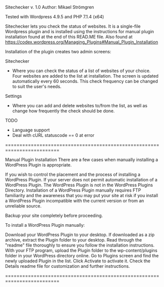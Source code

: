 Sitechecker v. 1.0
Author: Mikael Strömgren

Tested with Wordpress 4.9.5 and PHP 7.1.4 (x64)

Sitechecker lets you check the status of websites. It is a single-file Wordpress plugin and is installed using the instructions for manual plugin installation 
found at the end of this READ.ME file. Also found at https://codex.wordpress.org/Managing_Plugins#Manual_Plugin_Installation

Installation of the plugin creates two admin screens:

Sitechecker 
- Where you can check the status of a list of websites of your choice. Four websites are added to the list at installation. 
The screen is updated automatically every 60 seconds. This check frequency can be changed to suit the user's needs.

Settings
- Where you can add and delete websites to/from the list, as well as change how frequently the check should be done. 


TODO
- Language support
- Deal with cURL statuscode == 0 at error


=========================================================================

Manual Plugin Installation
There are a few cases when manually installing a WordPress Plugin is appropriate.

If you wish to control the placement and the process of installing a WordPress Plugin.
If your server does not permit automatic installation of a WordPress Plugin.
The WordPress Plugin is not in the WordPress Plugins Directory.
Installation of a WordPress Plugin manually requires FTP familiarity and the awareness that you may put your site at risk if you install a WordPress Plugin incompatible with the current version or from an unreliable source.

Backup your site completely before proceeding.

To install a WordPress Plugin manually:

Download your WordPress Plugin to your desktop.
If downloaded as a zip archive, extract the Plugin folder to your desktop.
Read through the "readme" file thoroughly to ensure you follow the installation instructions.
With your FTP program, upload the Plugin folder to the wp-content/plugins folder in your WordPress directory online.
Go to Plugins screen and find the newly uploaded Plugin in the list.
Click Activate to activate it.
Check the Details readme file for customization and further instructions.

=========================================================================
